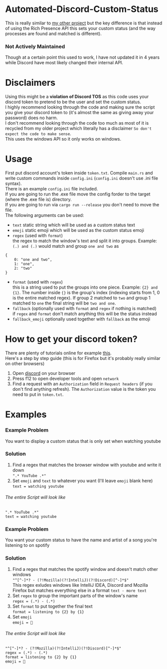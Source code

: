 # Automated-Discord-Custom-Status
This is really similar to [my other project](https://github.com/justinas2314/AutomatedDiscordRichPresence) 
but the key difference is that instead of using the Rich Presence API this sets your custom status (and the way processes are found and matched is different).
### Not Actively Maintained
Though at a certain point this used to work, I have not updated it in 4 years while Discord have most likely changed their internal API.
# Disclaimers
Using this might be a **violation of Discord TOS** as this code uses your discord token to pretend to be the user and set the custom status.  
I highly recommend looking through the code and making sure the script you give your discord token to (it's almost the same as giving away your password) does no harm.  
I don't recommend looking through the code too much as most of it is recycled from my older project which literally has a disclaimer `So don't expect the code to make sense`.  
This uses the windows API so it only works on windows.  
# Usage
First put discord account's token inside `token.txt`.
Compile `main.rs` and write custom commands inside `config.ini` (`config.ini` doesn't use .ini file syntax).  
There is an example `config.ini` file included.  
If you are going to run the .exe file move the config forder to the target (where the .exe file is) directory.  
If you are going to run via `cargo run --release` you don't need to move the file.  
The following arguments can be used:
* `text` static string which will be used as a custom status text
* `emoji` static emoji which will be used as the custom status emoji
* `regex` (used with `format`)  
the regex to match the window's text and split it into groups. Example: `(.) and (.)` would match and group `one and two` as 
```
{
    0: "one and two",
    1: "one",
    2: "two"
}
```

* `format` (used with `regex`)  
this is a string used to put the groups into one piece. Example: `{2} and {1}`. The number inside `{}` is the group's index (indexing starts from 1, 0 is the entire matched regex). If group 2 matched to `two` and group 1 matched to `one` the final string will be `two and one`.
* `fallback` (optionally used with `format` and `regex` if nothing is matched)  
if `regex` and `format` don't match anything this will be the status instead
* `fallback_emoji` optionally used together with `fallback` as the emoji  
# How to get your discord token?
There are plenty of tutorials online for example [this](https://github.com/Tyrrrz/DiscordChatExporter/wiki/Obtaining-Token-and-Channel-IDs).  
Here's a step by step guide (this is for Firefox but it's probably really similar on other browsers)  
1. Open [discord](https://discord.com/app) on your browser  
2. Press f12 to open developer tools and open `network` 
3. Find a request with an `Authorization` field in `Request headers` (if you don't find anything refresh). The `Authorization` value is the token you need to put in `token.txt`.  
# Examples
### Example Problem
You want to display a custom status that is only set when watching youtube
### Solution
1. Find a regex that matches the browser window with youtube and write it down  
`".* YouTube .*"`  
2. Set `emoji` and `text` to whatever you want (I'll leave `emoji` blank here)  
`text = watching youtube`  
###### The entire Script will look like
```
".* YouTube .*"
text = watching youtube
```
### Example Problem
You want your custom status to have the name and artist of a song you're listening to on spotify
### Solution
1. Find a regex that matches the spotify window and doesn't match other windows   
`"^[^-]*? - (?!Mozilla)(?!IntelliJ)(?!Discord)[^-]*$"`  
This regex exludes windows like IntelliJ IDEA, Discord and Mozilla Firefox but matches everything else in a format `text - more text`
2. Set `regex` to group the important parts of the window's name  
`regex = (.*) - (.*)`
3. Set `format` to put together the final text  
`format = listening to {2} by {1}`
4. Set `emoji`  
`emoji = 🎵`  
###### The entire Script will look like
```
"^[^-]*? - (?!Mozilla)(?!IntelliJ)(?!Discord)[^-]*$"
regex = (.*) - (.*)
format = listening to {2} by {1}
emoji = 🎵
```
